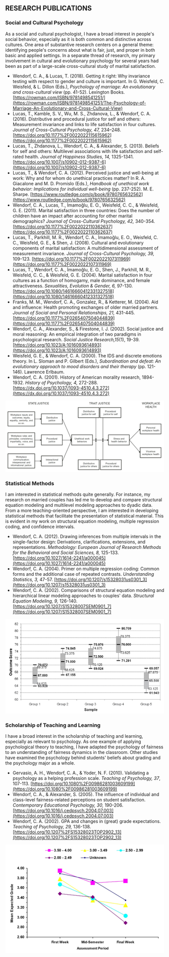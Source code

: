## RESEARCH PUBLICATIONS

### Social and Cultural Psychology

As a social and cultural psychologist, I have a broad interest in people's social behavior, especially as it is both common and distinctive across cultures. One area of substantive research centers on a general theme: identifying people's concerns about what is fair, just, and proper in both basic and applied settings. In a separate thread of research, my primary involvement in cultural and evolutionary psychology for several years had been as part of a large-scale cross-cultural study of marital satisfaction.

- Wendorf, C. A., & Lucas, T. (2018). Getting it right: Why invariance testing with respect to gender and culture is important. In G. Weisfeld, C. Weisfeld, & L. Dillon (Eds.), *Psychology of marriage: An evolutionary and cross-cultural view* (pp. 41-52). Lexington Books. [https://rowman.com/ISBN/9781498541251/](https://rowman.com/ISBN/9781498541251/The-Psychology-of-Marriage-An-Evolutionary-and-Cross-Cultural-View)
- Lucas, T., Kamble, S. V., Wu, M. S., Zhdanova, L., & Wendorf, C. A. (2016). Distributive and procedural justice for self and others: Measurement invariance and links to life satisfaction in four cultures. *Journal of Cross-Cultural Psychology, 47,* 234–248. [https://doi.org/10.1177%2F0022022115615962](https://doi.org/10.1177%2F0022022115615962)
- Lucas, T., Zhdanova, L., Wendorf, C. A., & Alexander, S. (2013). Beliefs for self and others: Multilevel associations with life satisfaction and self-rated health. *Journal of Happiness Studies, 14,* 1325-1341. [https://doi.org/10.1007/s10902-012-9387-6](https://doi.org/10.1007/s10902-012-9387-6)
- Lucas, T., & Wendorf, C. A. (2012). Perceived justice and well-being at work: Why and for whom do unethical practices matter? In R. A. Giacalone and M. D. Promislo (Eds.), *Handbook of unethical work behavior: Implications for individual well-being* (pp. 237-252). M. E. Sharpe. [https://www.routledge.com/p/book/9780765632562](https://www.routledge.com/p/book/9780765632562)
- Wendorf, C. A., Lucas, T., İmamoğlu, E. O., Weisfeld, C. C., & Weisfeld, G. E. (2011). Marital satisfaction in three countries: Does the number of children have an impact after accounting for other marital demographics? *Journal of Cross-Cultural Psychology, 42,* 340-354. [https://doi.org/10.1177%2F0022022110362637](https://doi.org/10.1177%2F0022022110362637)
- Lucas, T., Parkhill, M. R., Wendorf, C. A., İmamoğlu, E. O., Weisfeld, C. C., Weisfeld, G. E., & Shen, J. (2008). Cultural and evolutionary components of marital satisfaction: A multidimensional assessment of measurement invariance. *Journal of Cross-Cultural Psychology, 39,* 109-123. [https://doi.org/10.1177%2F0022022107311969](https://doi.org/10.1177%2F0022022107311969)
- Lucas, T., Wendorf, C. A., İmamoğlu, E. O., Shen, J., Parkhill, M. R., Weisfeld, C. C., & Weisfeld, G. E. (2004). Marital satisfaction in four cultures as a function of homogamy, male dominance, and female attractiveness. *Sexualities, Evolution & Gender, 6,* 97-130. [https://doi.org/10.1080/14616660412331327518](https://doi.org/10.1080/14616660412331327518)
- Franks, M. M., Wendorf, C. A., Gonzalez, R., & Ketterer, M. (2004). Aid and influence: Health promoting exchanges of older married partners. *Journal of Social and Personal Relationships, 21,* 431-445. [https://doi.org/10.1177%2F0265407504044839](https://doi.org/10.1177%2F0265407504044839)
- Wendorf, C. A., Alexander, S., & Firestone, I. J. (2002). Social justice and moral reasoning: An empirical integration of two paradigms in psychological research. *Social Justice Research,15*(1), 19-39. [https://doi.org/10.1023/A:1016093614893](https://doi.org/10.1023/A:1016093614893)
- Weisfeld, G. E., & Wendorf, C. A. (2000). The IDS and discrete emotions theory. In L. Sloman and P. Gilbert (Eds.), *Subordination and defeat: An evolutionary approach to mood disorders and their therapy* (pp. 121-146). Lawrence Erlbaum.
- Wendorf, C. A. (2001). History of American morality research, 1894-1932. *History of Psychology, 4,* 272-288. [https://dx.doi.org/10.1037/1093-4510.4.3.272](https://dx.doi.org/10.1037/1093-4510.4.3.272)

<p align="center" class=icon><kbd><img src="JusticeHealth.jpg"></kbd></p>

### Statistical Methods

I am interested in statistical methods quite generally. For instance, my research on married couples has led me to develop and compare structural equation modeling and multilevel modeling approaches to dyadic data. From a more teaching-oriented perspective, I am interested in developing statistical methods that facilitate the presentation of statistical material. This is evident in my work on structural equation modeling, multiple regression coding, and confidence intervals.

- Wendorf, C. A. (2012). Drawing inferences from multiple intervals in the single-factor design: Derivations, clarifications, extensions, and representations. *Methodology: European Journal of Research Methods for the Behavioral and Social Sciences, 8,* 125-133. [https://doi.org/10.1027/1614-2241/a000045](https://doi.org/10.1027/1614-2241/a000045)
- Wendorf, C. A. (2004). Primer on multiple regression coding: Common forms and the additional case of repeated contrasts. *Understanding Statistics, 3,* 47-57. [https://doi.org/10.1207/s15328031us0301_3](https://doi.org/10.1207/s15328031us0301_3)
- Wendorf, C. A. (2002). Comparisons of structural equation modeling and hierarchical linear modeling approaches to couples' data. *Structural Equation Modeling, 9,* 126-140. [https://doi.org/10.1207/S15328007SEM0901_7](https://doi.org/10.1207/S15328007SEM0901_7)

<p align="center" class=icon><kbd><img src="ConfidenceIntervals.jpg"></kbd></p>

### Scholarship of Teaching and Learning

I have a broad interest in the scholarship of teaching and learning, especially as relevant to psychology. As one example of applying psychological theory to teaching, I have adapted the psychology of fairness to an understanding of fairness dynamics in the classroom. Other studies have examined the psychology behind students' beliefs about grading and the psychology major as a whole.

- Gervasio, A. H., Wendorf, C. A., & Yoder, N. F. (2010). Validating a psychology as a helping profession scale. *Teaching of Psychology, 37*, 107-113. [https://doi.org/10.1080%2F00986281003609199](https://doi.org/10.1080%2F00986281003609199)
- Wendorf, C. A., & Alexander, S. (2005). The influence of individual and class-level fairness-related perceptions on student satisfaction. *Contemporary Educational Psychology, 30,* 190-206. [https://doi.org/10.1016/j.cedpsych.2004.07.003](https://doi.org/10.1016/j.cedpsych.2004.07.003)
- Wendorf, C. A. (2002). GPA and changes in (great) grade expectations. *Teaching of Psychology, 29,* 136-138. [https://doi.org/10.1207%2FS15328023TOP2902_13](https://doi.org/10.1207%2FS15328023TOP2902_13)

<p align="center" class=icon><kbd><img src="GradeExpectations.jpg"></kbd></p>
